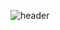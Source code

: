 ![header](https://capsule-render.vercel.app/api?type=waving&color=0:#7F7FD550:#86A8E7100:#91EAE4&customColorList=&height=300&section=header&text=capsule%20render&fontSize=90)
<!--
**Y00NSJ/Y00NSJ** is a ✨ _special_ ✨ repository because its `README.md` (this file) appears on your GitHub profile.

Here are some ideas to get you started:

- 🔭 I’m currently working on ...
- 🌱 I’m currently learning ...
- 👯 I’m looking to collaborate on ...
- 🤔 I’m looking for help with ...
- 💬 Ask me about ...
- 📫 How to reach me: ...
- 😄 Pronouns: ...
- ⚡ Fun fact: ...
-->
